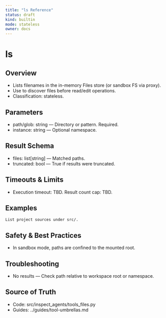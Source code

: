 ```yaml
---
title: "ls Reference"
status: draft
kind: builtin
mode: stateless
owner: docs
---
```


# ls

## Overview
- Lists filenames in the in-memory Files store (or sandbox FS via proxy).
- Use to discover files before read/edit operations.
- Classification: stateless.

## Parameters
- path/glob: string — Directory or pattern. Required.
- instance: string — Optional namespace.

## Result Schema
- files: list[string] — Matched paths.
- truncated: bool — True if results were truncated.

## Timeouts & Limits
- Execution timeout: TBD. Result count cap: TBD.

## Examples
```
List project sources under src/.
```

## Safety & Best Practices
- In sandbox mode, paths are confined to the mounted root.

## Troubleshooting
- No results — Check path relative to workspace root or namespace.

## Source of Truth
- Code: src/inspect_agents/tools_files.py
- Guides: ../guides/tool-umbrellas.md


